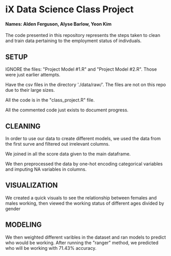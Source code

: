 # iX Data Science Class Project

#### Names: Alden Ferguson, Alyse Barlow, Yeon Kim
The code presented in this repository represents the steps taken to clean and train data pertaining to the employment status of indivduals.

## SETUP
IGNORE the files: "Project Model #1.R" and "Project Model #2.R". Those were just earlier attempts.

Have the csv files in the directory './data/raw/'. The files are not on this repo due to their large sizes.

All the code is in the "class_project.R" file.

All the commented code just exists to document progress.

## CLEANING
In order to use our data to create different models, we used the data from the first surve and filtered out irrelevant columns.

We joined in all the score data given to the main dataframe.

We then preprocessed the data by one-hot encoding categorical variables and imputing NA variables in columns.

## VISUALIZATION
We created a quick visuals to see the relationship between females and males working, then viewed the working status of different ages divided by gender 

## MODELING
We then weighted different varibles in the dataset and ran models to predict who would be working. After running the "ranger" method, we predicted who will be working with 71.43% accuracy.
